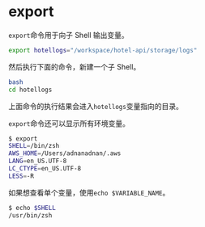# export

`export`命令用于向子 Shell 输出变量。

```bash
export hotellogs="/workspace/hotel-api/storage/logs"
```

然后执行下面的命令，新建一个子 Shell。

```bash
bash
cd hotellogs
```

上面命令的执行结果会进入`hotellogs`变量指向的目录。

`export`命令还可以显示所有环境变量。

```bash
$ export
SHELL=/bin/zsh
AWS_HOME=/Users/adnanadnan/.aws
LANG=en_US.UTF-8
LC_CTYPE=en_US.UTF-8
LESS=-R
```

如果想查看单个变量，使用`echo $VARIABLE_NAME`。

```bash
$ echo $SHELL
/usr/bin/zsh
```
